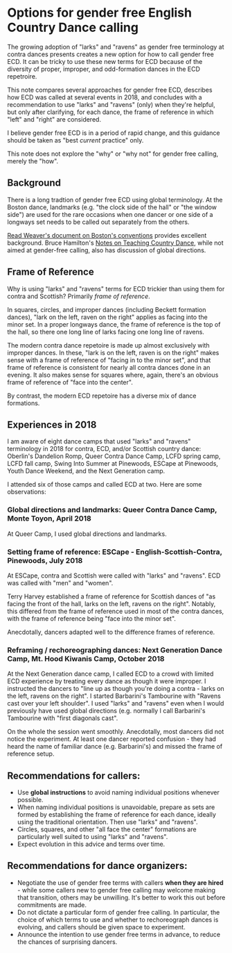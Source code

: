 # Options for gender free English Country Dance calling

The growing adoption of "larks" and "ravens" as gender free terminology at contra dances presents
creates a new option for how to call gender free ECD.  It can be tricky to use these new terms for ECD
because of the diversity of proper, improper, and odd-formation dances in the ECD repetroire. 

This note compares several approaches for gender free ECD, describes how ECD was called at 
several events in 2018, and concludes with a recommendation to use "larks" and "ravens" (only) when
they're helpful, but only after clarifying, for each dance, the frame of reference in which "left" and
"right" are considered.  

I believe gender free ECD is in a period of rapid change, and this guidance should be taken as
"best *current* practice" only.

This note does not explore the "why" or "why not" for gender free calling, merely the "how".

## Background

There is a long tradtion of gender free ECD using global terminology.  At the Boston dance, landmarks (e.g. "the clock side of the hall" or "the window side") are used for the rare occasions when one dancer or one side of a longways set needs to be called out separately from the others.

[Read Weaver's document on Boston's conventions](https://www.lcfd.org/gf-ecd-calling-conventions.html) provides excellent background.  Bruce Hamilton's [Notes on Teaching Country Dance](https://www.cdss.org/index.php/vm-store/books/notes-on-teaching-country-dance-263-detail), while not aimed at gender-free calling, also has discussion of global directions.

## Frame of Reference

Why is using "larks" and "ravens" terms for ECD trickier than using them for contra and Scottish?  Primarily *frame of reference*.

In squares, circles, and improper dances (including Beckett formation
dances), "lark on the left, raven on the right" applies as facing into
the minor set.  In a proper longways dance, the frame of reference is
the top of the hall, so there one long line of larks facing one long
line of ravens.

The modern contra dance repetoire is made up almost exclusively with improper dances.  In these, 
"lark is on the left, raven is on the right" makes sense with a
frame of reference of "facing in to the minor set", and that frame of reference is consistent for
nearly all contra dances done in an evening.  It also makes sense for squares where, again, there's an obvious frame of reference of "face into the center".

By contrast, the modern ECD repetoire has a diverse mix of dance formations.  


## Experiences in 2018

I am aware of eight dance camps that used "larks" and "ravens" terminology in 2018 for contra, ECD, and/or Scottish country dance: Oberlin's Dandelion Romp, Queer Contra Dance Camp, LCFD spring camp, LCFD fall camp, Swing Into Summer at Pinewoods, ESCape at Pinewoods, Youth Dance Weekend, and the Next Generation camp.

I attended six of those camps and called ECD at two.  Here are some observations:


### Global directions and landmarks: Queer Contra Dance Camp, Monte Toyon, April 2018

At Queer Camp, I used global directions and landmarks.


### Setting frame of reference: ESCape - English-Scottish-Contra, Pinewoods, July 2018

At ESCape, contra and Scottish were called with "larks" and "ravens".  ECD was called with "men" and "women".

Terry Harvey established a frame of reference for Scottish dances of "as facing the front of the hall, larks on the left, ravens on the right".  Notably, this differed from the frame of reference used in most of the contra dances, with the frame of reference being "face into the minor set".

Anecdotally, dancers adapted well to the difference frames of reference.


### Reframing / rechoreographing dances: Next Generation Dance Camp, Mt. Hood Kiwanis Camp, October 2018

At the Next Generation dance camp, I called ECD to a crowd with limited ECD experience by treating
every dance as though it were improper.  I instructed the dancers to "line up as
though you're doing a contra - larks on the left, ravens on the right".  I
started Barbarini's Tambourine with "Ravens cast over your left shoulder".  I used "larks" and "ravens"
even when I would previously have used global directions (e.g. normally I call Barbarini's Tambourine with "first
diagonals cast".

On the whole the session went smoothly.  Anecdotally, most dancers did not notice the experiment.  At least one dancer reported confusion - they had heard the name of familiar dance (e.g. Barbarini's) and missed the frame of reference setup.  


## Recommendations for callers:

* Use **global instructions** to avoid naming individual positions whenever possible.
* When naming individual positions is unavoidable, prepare as sets are formed by establishing the frame of reference for each dance, ideally using the traditional orientation.  Then use "larks" and "ravens".
* Circles, squares, and other "all face the center" formations are particularly well suited to using "larks" and "ravens".
* Expect evolution in this advice and terms over time.  

## Recommendations for dance organizers:

* Negotiate the use of gender free terms with callers **when they are hired** - while some callers new to gender free calling may welcome making that transition, others may be unwilling.  It's better to work this out before commitments are made.
* Do not dictate a particular form of gender free calling.  In particular, the choice of which terms to use and whether to rechoreograph dances is evolving, and callers should be given space to experiment.
* Announce the intention to use gender free terms in advance, to reduce the chances of surprising dancers.
